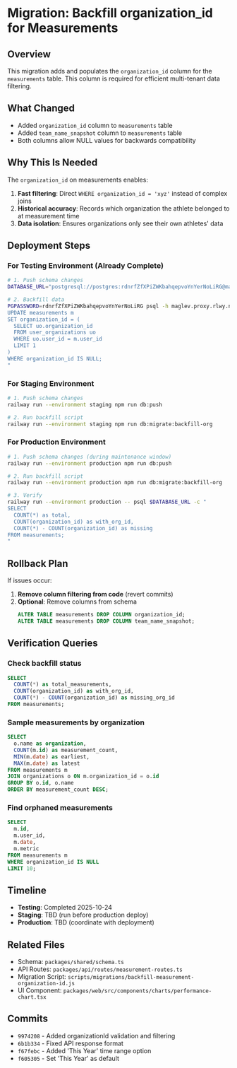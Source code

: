 # Migration: Backfill organization_id for Measurements

## Overview
This migration adds and populates the `organization_id` column for the `measurements` table. This column is required for efficient multi-tenant data filtering.

## What Changed
- Added `organization_id` column to `measurements` table
- Added `team_name_snapshot` column to `measurements` table
- Both columns allow NULL values for backwards compatibility

## Why This Is Needed
The `organization_id` on measurements enables:
1. **Fast filtering**: Direct `WHERE organization_id = 'xyz'` instead of complex joins
2. **Historical accuracy**: Records which organization the athlete belonged to at measurement time
3. **Data isolation**: Ensures organizations only see their own athletes' data

## Deployment Steps

### For Testing Environment (Already Complete)
```bash
# 1. Push schema changes
DATABASE_URL="postgresql://postgres:rdnrfZfXPiZWKbahqepvoYnYerNoLiRG@maglev.proxy.rlwy.net:29985/railway" npm run db:push

# 2. Backfill data
PGPASSWORD=rdnrfZfXPiZWKbahqepvoYnYerNoLiRG psql -h maglev.proxy.rlwy.net -p 29985 -U postgres -d railway -c "
UPDATE measurements m
SET organization_id = (
  SELECT uo.organization_id
  FROM user_organizations uo
  WHERE uo.user_id = m.user_id
  LIMIT 1
)
WHERE organization_id IS NULL;
"
```

### For Staging Environment
```bash
# 1. Push schema changes
railway run --environment staging npm run db:push

# 2. Run backfill script
railway run --environment staging npm run db:migrate:backfill-org
```

### For Production Environment
```bash
# 1. Push schema changes (during maintenance window)
railway run --environment production npm run db:push

# 2. Run backfill script
railway run --environment production npm run db:migrate:backfill-org

# 3. Verify
railway run --environment production -- psql $DATABASE_URL -c "
SELECT
  COUNT(*) as total,
  COUNT(organization_id) as with_org_id,
  COUNT(*) - COUNT(organization_id) as missing
FROM measurements;
"
```

## Rollback Plan
If issues occur:

1. **Remove column filtering from code** (revert commits)
2. **Optional**: Remove columns from schema
   ```sql
   ALTER TABLE measurements DROP COLUMN organization_id;
   ALTER TABLE measurements DROP COLUMN team_name_snapshot;
   ```

## Verification Queries

### Check backfill status
```sql
SELECT
  COUNT(*) as total_measurements,
  COUNT(organization_id) as with_org_id,
  COUNT(*) - COUNT(organization_id) as missing_org_id
FROM measurements;
```

### Sample measurements by organization
```sql
SELECT
  o.name as organization,
  COUNT(m.id) as measurement_count,
  MIN(m.date) as earliest,
  MAX(m.date) as latest
FROM measurements m
JOIN organizations o ON m.organization_id = o.id
GROUP BY o.id, o.name
ORDER BY measurement_count DESC;
```

### Find orphaned measurements
```sql
SELECT
  m.id,
  m.user_id,
  m.date,
  m.metric
FROM measurements m
WHERE organization_id IS NULL
LIMIT 10;
```

## Timeline
- **Testing**: Completed 2025-10-24
- **Staging**: TBD (run before production deploy)
- **Production**: TBD (coordinate with deployment)

## Related Files
- Schema: `packages/shared/schema.ts`
- API Routes: `packages/api/routes/measurement-routes.ts`
- Migration Script: `scripts/migrations/backfill-measurement-organization-id.js`
- UI Component: `packages/web/src/components/charts/performance-chart.tsx`

## Commits
- `9974208` - Added organizationId validation and filtering
- `6b1b334` - Fixed API response format
- `f67febc` - Added 'This Year' time range option
- `f605305` - Set 'This Year' as default
